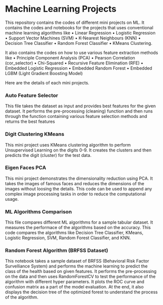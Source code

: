 # Machine Learning Projects
This repository contains the codes of different mini projects on ML. It contains the codes and notebooks for the projects that uses conventional machine learning algorithms like  • Linear Regression  • Logistic Regression  • Support Vector Machines (SVM)  • K-Nearest Neighbours (KNN)  • Decision Tree Classifier  • Random Forest Classifier  • KMeans Clustering. 

It also contains the codes on how to use various feature extraction methods like  • Principle Component Analysis (PCA)  • Pearson Correlation (cor_selector)  • Chi-Squared  • Recursive Feature Elimination (RFE)  • Embedded Logistic Regression  • Embedded Random Forest  • Embedded LGBM (Light Gradient Boosting Model)

Here are the details of each mini projects.

### Auto Feature Selector
This file takes the dataset as input and provides best features for the given dataset. It performs the pre-processing (cleaning) function and then runs through the function containing various feature selection methods and returns the best features

### Digit Clustering KMeans
This mini project uses KMeans clustering algorithm to perform Unsupervised Learning on the digits 0-9. It creates the clusters and then predicts the digit (cluster) for the test data.

### Eigen Faces PCA
This mini project demonstrates the dimensionality reduction using PCA. It takes the images of famous faces and reduces the dimensions of the images without loosing the details. This code can be used to append any complex image processing tasks in order to reduce the computational usage.

### ML Algorithms Comparison
This file compares different ML algorithms for a sample tabular dataset. It measures the performace of the algorithms based on the accuracy. This code compares the algorithms like Decision Tree Classifier, KMeans, Logistic Regression, SVM, Random Forest Classifier, and KNN.

### Random Forest Algorithm (BRFSS Dataset)
This notebook takes a sample dataset of BRFSS (Behavioral Risk Factor Survelliance System) and performs the machine learning to predict the class of the health based on given features. It performs the pre-processing on the data and then uses RandomForestCV to test the performance of the algorithm with different hyper parameters. It plots the ROC curve and confusion matrix as a part of the model evaluation. At the end, it also displays the decision tree of the optimized forest to understand the process of the algorithm.
